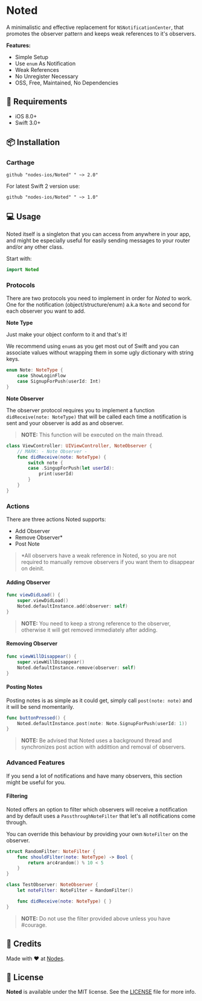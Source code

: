 
# Noted

A minimalistic and effective replacement for `NSNotificationCenter`, that promotes the observer pattern and keeps weak references to it's observers.

**Features:**  

* Simple Setup
* Use `enum` As Notification
* Weak References
* No Unregister Necessary
* OSS, Free, Maintained, No Dependencies

## 📝 Requirements

* iOS 8.0+
* Swift 3.0+

## 📦 Installation

### Carthage
~~~
github "nodes-ios/Noted" " ~> 2.0"
~~~

For latest Swift 2 version use:

~~~
github "nodes-ios/Noted" " ~> 1.0"
~~~

## 💻 Usage

Noted itself is a singleton that you can access from anywhere in your app, and might be especially useful for easily sending messages to your router and/or any other class.

Start with:

```swift
import Noted
```

### Protocols

There are two protocols you need to implement in order for *Noted* to work. One for the notification (object/structure/enum) a.k.a `Note` and second for each observer you want to add.

**Note Type**

Just make your object conform to it and that's it!

We recommend using `enum`s as you get most out of Swift and you can associate values without wrapping them in some ugly dictionary with string keys.

```swift
enum Note: NoteType {
	case ShowLoginFlow
	case SignupForPush(userId: Int)
}
```

**Note Observer**

The observer protocol requires you to implement a function `didReceive(note: NoteType)` that  will be called each time a notification is sent and your observer is add as and observer.

> **NOTE:** This function will be executed on the main thread.

```swift
class ViewController: UIViewController, NoteObserver {
	// MARK: - Note Observer -
	func didReceive(note: NoteType) {
		switch note {
		case .SingupForPush(let userId):
			print(userId)
		}
	}
}
```

### Actions

There are three actions Noted supports:

* Add Observer
* Remove Observer*
* Post Note

> *All observers have a weak reference in Noted, so you are not required to manually remove observers if you want them to disappear on deinit.

#### Adding Observer

```swift
func viewDidLoad() {
	super.viewDidLoad()
	Noted.defaultInstance.add(observer: self)
}

```

> **NOTE:** You need to keep a strong reference to the observer, otherwise it will get removed immediately after adding.

#### Removing Observer

```swift
func viewWillDisappear() {
	super.viewWillDisappear()
	Noted.defaultInstance.remove(observer: self)
}

```

#### Posting Notes

Posting notes is as simple as it could get, simply call `post(note: note)` and it will be send momentarily.

```swift
func buttonPressed() {
	Noted.defaultInstance.post(note: Note.SignupForPush(userId: 1))
}
```


> **NOTE:** Be advised that Noted uses a background thread and synchronizes post action with addittion and removal of observers.

### Advanced Features

If you send a lot of notifications and have many observers, this section might be useful for you.

#### Filtering

Noted offers an option to filter which observers will receive a notification and by default uses a `PassthroughNoteFilter` that let's all notifications come through.

You can override this behaviour by providing your own `NoteFilter` on the observer.

```swift
struct RandomFilter: NoteFilter {
    func shouldFilter(note: NoteType) -> Bool {
        return arc4random() % 10 < 5
    }
}

class TestObserver: NoteObserver {
    let noteFilter: NoteFilter = RandomFilter()

    func didReceive(note: NoteType) { }
}
```

> **NOTE:** Do not use the filter provided above unless you have #courage.

## 👥 Credits
Made with ❤️ at [Nodes](http://nodesagency.com).

## 📄 License
**Noted** is available under the MIT license. See the [LICENSE](https://github.com/nodes-ios/Noted/blob/master/LICENSE) file for more info.
